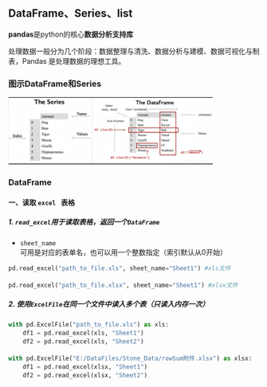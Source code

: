 ## DataFrame、Series、list

**pandas**是python的核心**数据分析支持库**

处理数据一般分为几个阶段：数据整理与清洗、数据分析与建模、数据可视化与制表，Pandas 是处理数据的理想工具。

### 图示DataFrame和Series

<img src="https://raw.githubusercontent.com/fograinwater/PicGo-img/master/image-20230805142834881.png" alt="image-20230805142834881" style="zoom:40%;" />



### DataFrame

#### 一、读取 `excel ` 表格

##### 1. `read_excel`用于读取表格，返回一个`DataFrame`

- `sheet_name`可用是对应的表单名，也可以用一个整数指定（索引默认从0开始）

```python
pd.read_excel("path_to_file.xls", sheet_name="Sheet1") #xls文件

pd.read_excel("path_to_file.xlsx", sheet_name="Sheet1") #xlsx文件
```

##### 2. 使用`ExcelFile`在同一个文件中读入多个表（只读入内存一次）

```python
with pd.ExcelFile("path_to_file.xls") as xls:
    df1 = pd.read_excel(xls, "Sheet1")
    df2 = pd.read_excel(xls, "Sheet2")
    
with pd.ExcelFile("E:/DataFiles/Stone_Data/rowSum附件.xlsx") as xlsx:
    df1 = pd.read_excel(xlsx, "Sheet1")
    df2 = pd.read_excel(xlsx, "Sheet2")
```



